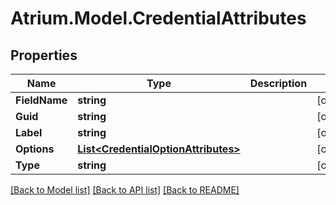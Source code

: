 # Atrium.Model.CredentialAttributes
## Properties

Name | Type | Description | Notes
------------ | ------------- | ------------- | -------------
**FieldName** | **string** |  | [optional] 
**Guid** | **string** |  | [optional] 
**Label** | **string** |  | [optional] 
**Options** | [**List&lt;CredentialOptionAttributes&gt;**](CredentialOptionAttributes.md) |  | [optional] 
**Type** | **string** |  | [optional] 

[[Back to Model list]](../README.md#documentation-for-models) [[Back to API list]](../README.md#documentation-for-api-endpoints) [[Back to README]](../README.md)

